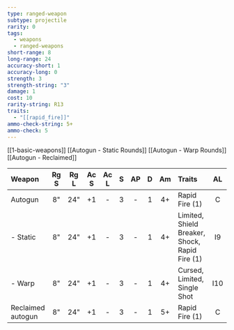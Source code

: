 ```yaml
---
type: ranged-weapon
subtype: projectile
rarity: 0
tags:
  - weapons
  - ranged-weapons
short-range: 8
long-range: 24
accuracy-short: 1
accuracy-long: 0
strength: 3
strength-string: "3"
damage: 1
cost: 10
rarity-string: R13
traits:
  - "[[rapid_fire]]"
ammo-check-string: 5+
ammo-check: 5
---
```

[[1-basic-weapons]]
[[Autogun - Static Rounds]]
[[Autogun - Warp Rounds]]
[[Autogun - Reclaimed]]



| Weapon            | Rg S | Rg L | Ac S | Ac L |  S  | AP  |  D  | Am  | Traits                                                                                                                                                                                                                                                             | AL  | Cost |
| :---------------- | :--: | :--: | :--: | :--: | :-: | :-: | :-: | :-: | :----------------------------------------------------------------------------------------------------------------------------------------------------------------------------------------------------------------------------------------------------------------- | :-: | :--: |
| Autogun           |  8"  | 24"  |  +1  |  -   |  3  |  -  |  1  | 4+  | <Tooltip type="traits" content="rapid-fire">Rapid Fire (1)</Tooltip>                                                                                                                                                                                               |  C  |  15  |
| - Static          |  8"  | 24"  |  +1  |  -   |  3  |  -  |  1  | 4+  | <Tooltip type="traits" content="limited">Limited</Tooltip>, <Tooltip type="traits" content="shield-breaker">Shield Breaker</Tooltip>, <Tooltip type="traits" content="shock">Shock</Tooltip>, <Tooltip type="traits" content="rapid-fire">Rapid Fire (1)</Tooltip> | I9  | +10  |
| - Warp            |  8"  | 24"  |  +1  |  -   |  3  |  -  |  1  | 4+  | <Tooltip type="traits" content="cursed">Cursed</Tooltip>, <Tooltip type="traits" content="limited">Limited</Tooltip>, <Tooltip type="traits" content="single-shot">Single Shot</Tooltip>                                                                           | I10 | +15  |
| Reclaimed autogun |  8"  | 24"  |  +1  |  -   |  3  |  -  |  1  | 5+  | <Tooltip type="traits" content="rapid-fire">Rapid Fire (1)</Tooltip>                                                                                                                                                                                               |  C  |  10  |

